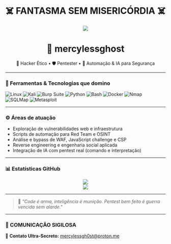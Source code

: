 <h1 align="center">☠️ FANTASMA SEM MISERICÓRDIA ☠️</h1>

<p align="center">
  <img src="https://i.giphy.com/media/v1.Y2lkPTc5MGI3NjExM21oNnM0NzloNDllMDI4cDExMmllcW9jZDluZm1kZDR0YzlhYXU1dyZlcD12MV9pbnRlcm5hbF9naWZfYnlfaWQmY3Q9Zw/3og0ILLVvPp8d64Jd6/giphy.gif">
</p>

<h1 align="center">👾 mercylessghost</h1>

<p align="center">
  🧠 Hacker Ético • 🛡️ Pentester • 🤖 Automação & IA para Segurança
</p>

---

### 🧰 Ferramentas & Tecnologias que domino

![Linux](https://img.shields.io/badge/Linux-%23000?style=flat-square&logo=linux)
![Kali](https://img.shields.io/badge/Kali_Linux-557C94?style=flat-square&logo=kalilinux&logoColor=white)
![Burp Suite](https://img.shields.io/badge/Burp_Suite-orange?style=flat-square)
![Python](https://img.shields.io/badge/Python-%2314354C?style=flat-square&logo=python)
![Bash](https://img.shields.io/badge/Bash-%23121011?style=flat-square&logo=gnu-bash)
![Docker](https://img.shields.io/badge/Docker-%230db7ed?style=flat-square&logo=docker)
![Nmap](https://img.shields.io/badge/Nmap-%23009688?style=flat-square)
![SQLMap](https://img.shields.io/badge/SQLMap-%23E34F26?style=flat-square)
![Metasploit](https://img.shields.io/badge/Metasploit-black?style=flat-square&logo=metasploit)

---

### ⚙️ Áreas de atuação

- Exploração de vulnerabilidades web e infraestrutura
- Scripts de automação para Red Team e OSINT
- Análise e bypass de WAF, JavaScript challenge e CSP
- Reverse engineering e engenharia social aplicada
- Integração de IA com pentest real (comando e interpretação)

---

### 📊 Estatísticas GitHub

<p align="center">
  <img src="https://github-readme-stats.vercel.app/api?username=mercilessghost&show_icons=true&theme=radical" />
  <br/>
  <img src="https://github-readme-streak-stats.herokuapp.com?user=mercilessghost&theme=radical" />
</p>

---

> 💬 *"Code é arma, inteligência é munição. Pentest bem feito é guerra vencida sem alarde."*

---



### 🔗 COMUNICAÇÃO SIGILOSA

📧 **Contato Ultra-Secreto:** [mercylessgh0st@proton.me](mailto:mercylessgh0st@proton.me)

